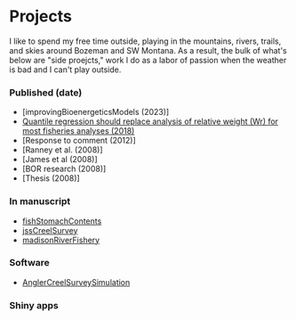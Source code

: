# Projects

I like to spend my free time outside, playing in the mountains, rivers, trails, and skies around Bozeman and SW Montana. As a result, the bulk of what's below are "side proejcts," work I do as a labor of passion when the weather is bad and I can't play outside.

### Published (date)

* [improvingBioenergeticsModels (2023)]
* [Quantile regression should replace analysis of relative weight (Wr) for most fisheries analyses (2018)](/waeQuantiles)
* [Response to comment  (2012)]
* [Ranney et al. (2008)] 
* [James et al (2008)]
* [BOR research (2008)]
* [Thesis (2008)]

### In manuscript

* [fishStomachContents](/fishStomachContents)
* [jssCreelSurvey](/jssCreelSurvey)
* [madisonRiverFishery](/angler_pressure)

### Software

* [AnglerCreelSurveySimulation](/AnglerCreelSurveySimulation)

### Shiny apps